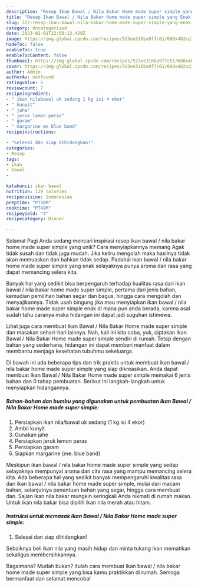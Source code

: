 ```yaml
---
description: "Resep Ikan Bawal / Nila Bakar Home made super simple yang Enak, Lezat"
title: "Resep Ikan Bawal / Nila Bakar Home made super simple yang Enak, Lezat"
slug: 377-resep-ikan-bawal-nila-bakar-home-made-super-simple-yang-enak-lezat
category: Uncategorized
date: 2023-02-01T22:50:13.429Z
image: https://img-global.cpcdn.com/recipes/523ee316ba9f7c61/680x482cq70/ikan-bawal-nila-bakar-home-made-super-simple-foto-resep-utama.jpg
hideToc: false
enableToc: true
enableTocContent: false
thumbnail: https://img-global.cpcdn.com/recipes/523ee316ba9f7c61/680x482cq70/ikan-bawal-nila-bakar-home-made-super-simple-foto-resep-utama.jpg
cover: https://img-global.cpcdn.com/recipes/523ee316ba9f7c61/680x482cq70/ikan-bawal-nila-bakar-home-made-super-simple-foto-resep-utama.jpg
author: Admin
authorAv: notfound
ratingvalue: 5
reviewcount: 7
recipeingredient:
- " ikan nilabawal uk sedang 1 kg isi 4 ekor"
- " kunyit"
- " jahe"
- " jeruk lemon peras"
- " garam"
- " margarine me blue band"
recipeinstructions:

- "Selesai dan siap dihidangkan!"
categories:
- Resep
tags:
- ikan
- bawal
- 

katakunci: ikan bawal  
nutrition: 139 calories
recipecuisine: Indonesian
preptime: "PT36M"
cooktime: "PT49M"
recipeyield: "4"
recipecategory: Dinner

---
```



Selamat Pagi Anda sedang mencari inspirasi resep ikan bawal / nila bakar home made super simple yang unik? Cara menyiapkannya memang Agak tidak susah dan tidak juga mudah. Jika keliru mengolah maka hasilnya tidak akan memuaskan dan bahkan tidak sedap. Padahal ikan bawal / nila bakar home made super simple yang enak selayaknya punya aroma dan rasa yang dapat memancing selera kita.


Banyak hal yang sedikit bisa berpengaruh terhadap kualitas rasa dari ikan bawal / nila bakar home made super simple, pertama dari jenis bahan, kemudian pemilihan bahan segar dan bagus, hingga cara mengolah dan menyajikannya. Tidak usah bingung jika mau menyiapkan ikan bawal / nila bakar home made super simple enak di mana pun anda berada, karena asal sudah tahu caranya maka hidangan ini dapat jadi suguhan istimewa.

Lihat juga cara membuat Ikan Bawal / Nila Bakar Home made super simple dan masakan sehari-hari lainnya. Nah, kali ini kita coba, yuk, ciptakan Ikan Bawal / Nila Bakar Home made super simple sendiri di rumah. Tetap dengan bahan yang sederhana, hidangan ini dapat memberi manfaat dalam membantu menjaga kesehatan tubuhmu sekeluarga.


Di bawah ini ada beberapa tips dan trik praktis untuk membuat ikan bawal / nila bakar home made super simple yang siap dikreasikan. Anda dapat membuat Ikan Bawal / Nila Bakar Home made super simple memakai 6 jenis bahan dan 0 tahap pembuatan. Berikut ini langkah-langkah untuk menyiapkan hidangannya.

<!--inarticleads1-->

##### Bahan-bahan dan bumbu yang digunakan untuk pembuatan Ikan Bawal / Nila Bakar Home made super simple:

1. Persiapkan  ikan nila/bawal uk sedang (1 kg isi 4 ekor)
1. Ambil  kunyit
1. Gunakan  jahe
1. Persiapkan  jeruk lemon peras
1. Persiapkan  garam
1. Siapkan  margarine (me: blue band)


Meskipun ikan bawal / nila bakar home made super simple yang sedap selayaknya mempunyai aroma dan cita rasa yang mampu memancing selera kita. Ada beberapa hal yang sedikit banyak mempengaruhi kwalitas rasa dari ikan bawal / nila bakar home made super simple, mulai dari macam bahan, selanjutnya penentuan bahan yang segar, hingga cara membuat dan. Sajian ikan nila bakar mungkin seringkali Anda nikmati di rumah makan. Untuk ikan nila bakar bisa dipilih ikan nila merah atau hitam. 

<!--inarticleads2-->

##### Instruksi untuk memasak Ikan Bawal / Nila Bakar Home made super simple:


1. Selesai dan siap dihidangkan!

Sebaiknya beli ikan nila yang masih hidup dan minta tukang ikan mematikan sekaligus membersihkannya. 

Bagaimana? Mudah bukan? Itulah cara membuat ikan bawal / nila bakar home made super simple yang bisa kamu praktikkan di rumah. Semoga bermanfaat dan selamat mencoba!
